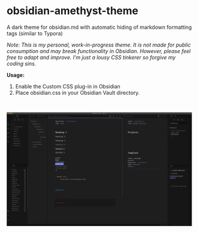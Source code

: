 # obsidian-amethyst-theme
<p>A dark theme for obsidian.md with automatic hiding of markdown formatting tags (similar to Typora)</p>
<p><i>Note: This is my personal, work-in-progress theme. It is not made for public consumption and may break functionality in Obsidian. However, please feel free to adapt and improve. I'm just a lousy CSS tinkerer so forgive my coding sins.</i></p>

<p>
  <b>Usage:</b>
  <br>
  <ol>
    <li>Enable the Custom CSS plug-in in Obsidian</li>
    <li>Place obsidian.css in your Obsidian Vault directory.</li>
  </ol>
</p>
<br>

![Screenshot](/screenshots/obsidian-amethyst-theme-screenshot.jpg?raw=true "Screenshot")
